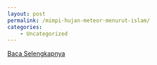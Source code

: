```yaml
---
layout: post
permalink: /mimpi-hujan-meteor-menurut-islam/
categories:
    - Uncategorized
---
```


[Baca Selengkapnya](/06)